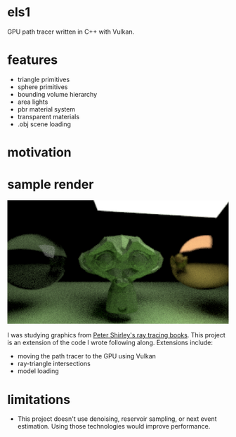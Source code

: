 # els1

GPU path tracer written in C++ with Vulkan.

# features

* triangle primitives
* sphere primitives
* bounding volume hierarchy
* area lights
* pbr material system
* transparent materials
* .obj scene loading

# motivation

# sample render

![image](examples/example.png)

I was studying graphics from [Peter Shirley's ray tracing books](https://raytracing.github.io/). This project is an extension of the code I wrote following along. Extensions include:
* moving the path tracer to the GPU using Vulkan
* ray-triangle intersections
* model loading

# limitations

* This project doesn't use denoising, reservoir sampling, or next event estimation. Using those technologies would improve performance. 
